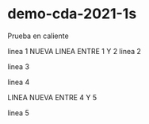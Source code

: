 # demo-cda-2021-1s
Prueba en caliente

linea 1
NUEVA LINEA ENTRE 1 Y 2
linea 2

linea 3

linea 4

LINEA NUEVA ENTRE 4 Y 5

linea 5
